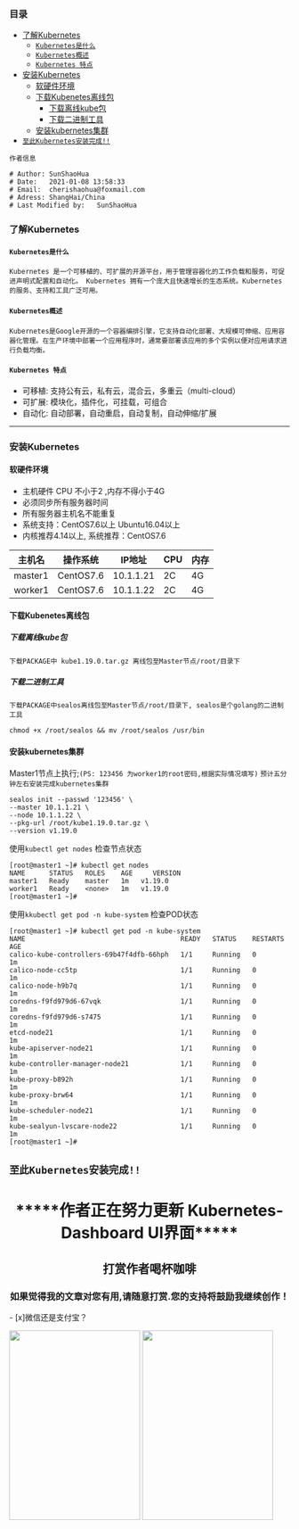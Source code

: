 ### 目录
<!-- MarkdownTOC -->

- [了解Kubernetes](#%E4%BA%86%E8%A7%A3kubernetes)
    - [`Kubernetes是什么`](#kubernetes%E6%98%AF%E4%BB%80%E4%B9%88)
    - [`Kubernetes概述`](#kubernetes%E6%A6%82%E8%BF%B0)
    - [`Kubernetes 特点`](#kubernetes-%E7%89%B9%E7%82%B9)
- [安装Kubernetes](#%E5%AE%89%E8%A3%85kubernetes)
    - [软硬件环境](#%E8%BD%AF%E7%A1%AC%E4%BB%B6%E7%8E%AF%E5%A2%83)
    - [下载Kubenetes离线包](#%E4%B8%8B%E8%BD%BDkubenetes%E7%A6%BB%E7%BA%BF%E5%8C%85)
        - [下载离线kube包](#%E4%B8%8B%E8%BD%BD%E7%A6%BB%E7%BA%BFkube%E5%8C%85)
        - [下载二进制工具](#%E4%B8%8B%E8%BD%BD%E4%BA%8C%E8%BF%9B%E5%88%B6%E5%B7%A5%E5%85%B7)
    - [安装kubernetes集群](#%E5%AE%89%E8%A3%85kubernetes%E9%9B%86%E7%BE%A4)
- [`至此Kubernetes安装完成!!`](#%E8%87%B3%E6%AD%A4kubernetes%E5%AE%89%E8%A3%85%E5%AE%8C%E6%88%90)

<!-- /MarkdownTOC -->

`作者信息`
```
# Author: SunShaoHua
# Date:   2021-01-08 13:58:33
# Email:  cherishaohua@foxmail.com
# Adress: ShangHai/China
# Last Modified by:   SunShaoHua
```

### 了解Kubernetes

#### `Kubernetes是什么`
```
Kubernetes 是一个可移植的、可扩展的开源平台，用于管理容器化的工作负载和服务，可促进声明式配置和自动化。 Kubernetes 拥有一个庞大且快速增长的生态系统。Kubernetes 的服务、支持和工具广泛可用。
```

#### `Kubernetes概述`
```
Kubernetes是Google开源的一个容器编排引擎，它支持自动化部署、大规模可伸缩、应用容器化管理。在生产环境中部署一个应用程序时，通常要部署该应用的多个实例以便对应用请求进行负载均衡。
```

#### `Kubernetes 特点`

- 可移植: 支持公有云，私有云，混合云，多重云（multi-cloud）
- 可扩展: 模块化，插件化，可挂载，可组合
- 自动化: 自动部署，自动重启，自动复制，自动伸缩/扩展

****

### 安装Kubernetes

#### 软硬件环境
- 主机硬件 CPU 不小于2 ,内存不得小于4G
- 必须同步所有服务器时间
- 所有服务器主机名不能重复
- 系统支持：CentOS7.6以上 Ubuntu16.04以上
- 内核推荐4.14以上, 系统推荐：CentOS7.6

| 主机名  |  操作系统 |   IP地址  | CPU | 内存 |
|---------|-----------|-----------|-----|------|
| master1 | CentOS7.6 | 10.1.1.21 | 2C  | 4G   |
| worker1 | CentOS7.6 | 10.1.1.22 | 2C  | 4G   |

#### 下载Kubenetes离线包
##### 下载离线kube包
`下载PACKAGE中 kube1.19.0.tar.gz 离线包至Master节点/root/目录下`

##### 下载二进制工具
`下载PACKAGE中sealos离线包至Master节点/root/目录下, sealos是个golang的二进制工具`
```shell
chmod +x /root/sealos && mv /root/sealos /usr/bin 
```
#### 安装kubernetes集群
Master1节点上执行;`(PS: 123456 为worker1的root密码,根据实际情况填写)` 
`预计五分钟左右安装完成kubernetes集群`
```
sealos init --passwd '123456' \
--master 10.1.1.21 \ 
--node 10.1.1.22 \
--pkg-url /root/kube1.19.0.tar.gz \
--version v1.19.0
```
使用`kubectl get nodes` 检查节点状态
```
[root@master1 ~]# kubectl get nodes
NAME      STATUS   ROLES    AGE     VERSION
master1   Ready    master   1m   v1.19.0
worker1   Ready    <none>   1m   v1.19.0
[root@master1 ~]# 
```
使用`kkubectl get pod -n kube-system` 检查POD状态
```
[root@master1 ~]# kubectl get pod -n kube-system
NAME                                       READY   STATUS    RESTARTS   AGE
calico-kube-controllers-69b47f4dfb-66hph   1/1     Running   0          1m
calico-node-cc5tp                          1/1     Running   0          1m
calico-node-h9b7q                          1/1     Running   0          1m
coredns-f9fd979d6-67vqk                    1/1     Running   0          1m
coredns-f9fd979d6-s7475                    1/1     Running   0          1m
etcd-node21                                1/1     Running   0          1m
kube-apiserver-node21                      1/1     Running   0          1m
kube-controller-manager-node21             1/1     Running   0          1m
kube-proxy-b892h                           1/1     Running   0          1m
kube-proxy-brw64                           1/1     Running   0          1m
kube-scheduler-node21                      1/1     Running   0          1m
kube-sealyun-lvscare-node22                1/1     Running   0          1m
[root@master1 ~]# 
```

`至此Kubernetes安装完成!!`
----

<H1><Center>*****作者正在努力更新 Kubernetes-Dashboard UI界面***** </Center></H1>


<H2><Center>打赏作者喝杯咖啡</Center></H2>
<H3><center>如果觉得我的文章对您有用,请随意打赏.您的支持将鼓励我继续创作！</center></H3>
- [x]微信还是支付宝？

<img src="https://gitee.com/cherishssh/images/raw/master/Image/Wechat.jpeg" height="340" width="235"> <img src="https://gitee.com/cherishssh/images/raw/master/Image/WechatAL.jpeg" height="340" width="235">

